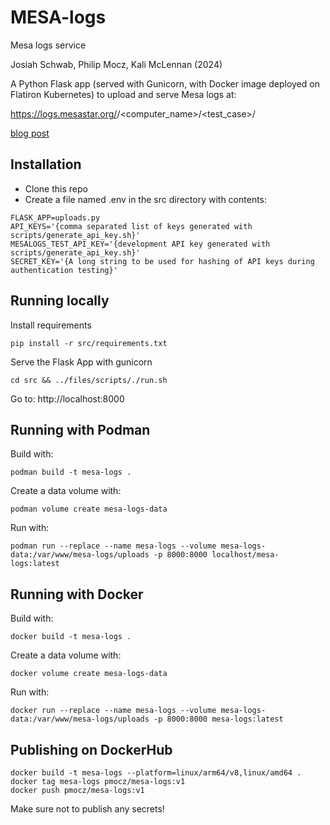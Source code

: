 # MESA-logs

Mesa logs service

Josiah Schwab, 
Philip Mocz, 
Kali McLennan
(2024)

A Python Flask app (served with Gunicorn, with Docker image deployed on Flatiron Kubernetes) to upload and serve Mesa logs at:

https://logs.mesastar.org/<commit>/<computer_name>/<test_case>/

[blog post](https://yoshiyahu.org/research/computing/2021/08/01/mesa-logs/)

## Installation
- Clone this repo
- Create a file named .env in the src directory with contents:
```
FLASK_APP=uploads.py
API_KEYS='{comma separated list of keys generated with scripts/generate_api_key.sh}'
MESALOGS_TEST_API_KEY='{development API key generated with scripts/generate_api_key.sh}'
SECRET_KEY='{A long string to be used for hashing of API keys during authentication testing}'
```

## Running locally

Install requirements

```console
pip install -r src/requirements.txt
```

Serve the Flask App with gunicorn

```console
cd src && ../files/scripts/./run.sh
```

Go to: http://localhost:8000

## Running with Podman  
Build with:  
```console
podman build -t mesa-logs .
```

Create a data volume with:  
```console
podman volume create mesa-logs-data
```

Run with:  
```console
podman run --replace --name mesa-logs --volume mesa-logs-data:/var/www/mesa-logs/uploads -p 8000:8000 localhost/mesa-logs:latest
```

## Running with Docker  
Build with:  

```console
docker build -t mesa-logs .
```

Create a data volume with:  
```console
docker volume create mesa-logs-data
```

Run with: 

```console
docker run --replace --name mesa-logs --volume mesa-logs-data:/var/www/mesa-logs/uploads -p 8000:8000 mesa-logs:latest
```

## Publishing on DockerHub

```console
docker build -t mesa-logs --platform=linux/arm64/v8,linux/amd64 .
docker tag mesa-logs pmocz/mesa-logs:v1
docker push pmocz/mesa-logs:v1
```

Make sure not to publish any secrets!
